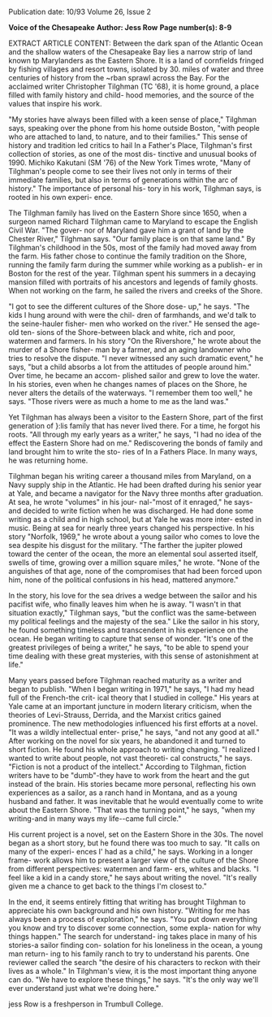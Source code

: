 Publication date: 10/93
Volume 26, Issue 2

**Voice of the Chesapeake**
**Author: Jess Row**
**Page number(s): 8-9**

EXTRACT ARTICLE CONTENT:
Between the dark span of the Atlantic Ocean and the 
shallow waters of the Chesapeake Bay lies a narrow 
strip of land known tp Marylanders as the Eastern 
Shore. It is a land of cornfields fringed by fishing villages 
and resort towns, isolated by 30. miles of water and three 
centuries of history from the ~rban sprawl across the Bay. 
For the acclaimed writer Christopher Tilghman (TC '68), it 
is home ground, a place filled with family history and child-
hood memories, and the source of the values that inspire his 
work. 


"My stories have always been filled with a keen sense of 
place," Tilghman says, speaking over the phone from his 
home outside Boston, "with people who are attached to 
land, to nature, and to their families." This sense of history 
and tradition led critics to hail In a Father's Place, 
Tilghman's first collection of stories, as one of the most dis-
tinctive and unusual books of 1990. Michiko Kakutani 
(SM '76) of the New York Times wrote, "Many of 
Tilghman's people come to see their lives not only in terms 
of their immediate families, but also in terms of generations 
within the arc of history." The importance of personal his-
tory in his work, Tilghman says, is rooted in his own experi-
ence. 


The Tilghman family has lived on the Eastern Shore 
since 1650, when a surgeon named Richard Tilghman came 
to Maryland to escape the English Civil War. "The gover-
nor of Maryland gave him a grant of land by the Chester 
River," Tilghman says. "Our family place is on that same 
land." By Tilghman's childhood in the 50s, most of the 
family had moved away from the farm. His father chose to 
continue the family tradition on the Shore, running the 
family farm during the summer while working as a publish-
er in Boston for the rest of the year. Tilghman spent his 
summers in a decaying mansion filled with portraits of his 
ancestors and legends of family ghosts. When not working 
on the farm, he sailed the rivers and creeks of the Shore. 


"I got to see the different cultures of the Shore dose-
up," he says. "The kids I hung around with were the chil-
dren of farmhands, and we'd talk to the seine-hauler fisher-
men who worked on the river." He sensed the age-old ten-
sions of the Shore-between black and white, rich and 
poor, watermen and farmers. In his story "On the 
Rivershore," he wrote about the murder of a Shore fisher-
man by a farmer, and an aging landowner who tries to 
resolve the dispute. "I never witnessed any such dramatic 
event," he says, "but a child absorbs a lot from the attitudes 
of people around him." Over time, he became an accom-
plished sailor and grew to love the water. In his stories, even 
when he changes names of places on the Shore, he never 
alters the details of the waterways. "I remember them too 
well," he says. "Those rivers were as much a home to me as 
the land was." 


Yet Tilghman has always been a visitor to the Eastern 
Shore, part of the first generation of }:lis family that has 
never lived there. For a time, he forgot his roots. "All 
through my early years as a writer," he says, "I had no idea 
of the effect the Eastern Shore had on me." Rediscovering 
the bonds of family and land brought him to write the sto-
ries of In a Fathers Place. In many ways, he was returning 
home. 


Tilghman began his writing career a thousand miles 
from Maryland, on a Navy supply ship in the 
Atlantic. He had been drafted during his senior year 
at Yale, and became a navigator for the Navy three months 
after graduation. At sea, he wrote "volumes" in his jour-
nal-"most of it enraged," he says-and decided to write 
fiction when he was discharged. He had done some writing 
as a child and in high school, but at Yale he was more inter-
ested in music. Being at sea for nearly three years changed 
his perspective. In his story "Norfolk, 1969," he wrote 
about a young sailor who comes to love the sea despite his 
disgust for the military. "The farther the jupiter plowed 
toward the center of the ocean, the more an elemental soul 
asserted itself, swells of time, growing over a million square 
miles," he wrote. "None of the anguishes of that age, none 
of the compromises that had been forced upon him, none 
of the political confusions in his head, mattered anymore." 


In the story, his love for the sea drives a wedge between 
the sailor and his pacifist wife, who finally leaves him when 
he is away. "I wasn't in that situation exactly," Tilghman 
says, "but the conflict was the same-between my political 
feelings and the majesty of the sea." Like the sailor in his 
story, he found something timeless and transcendent in his 
experience on the ocean. He began writing to capture that 
sense of wonder. "It's one of the greatest privileges of being a 
writer," he says, "to be able to spend your time dealing with 
these great mysteries, with this sense of astonishment at 
life." 


Many years passed before Tilghman reached maturity 
as a writer and began to publish. "When I began writing in 
1971," he says, "I had my head full of the French-the crit-
ical theory that I studied in college." His years at Yale came 
at an important juncture in modern literary criticism, when 
the theories of Levi-Strauss, Derrida, and the Marxist critics 
gained prominence. The new methodologies influenced his 
first efforts at a novel. "It was a wildly intellectual enter-
prise," he says, "and not any good at all." After working on 
the novel for six years, he abandoned it and turned to short 
fiction. He found his whole approach to writing changing. 
"I realized I wanted to write about people, not vast theoreti-
cal constructs," he says. "Fiction is not a product of the 
intellect." According to Tilghman, fiction writers have to be 
"dumb"-they have to work from the heart and the gut 
instead of the brain. His stories became more personal, 
reflecting his own experiences as a sailor, as a ranch hand in 
Montana, and as a young husband and father. It was 
inevitable that he would eventually come to write about the 
Eastern Shore. "That was the turning point," he says, "when 
my writing-and in many ways my life--came full circle." 


His current project is a novel, set on the Eastern Shore 
in the 30s. The novel began as a short story, but he found 
there was too much to say. "It calls on many of the experi-
ences I' had as a child," he says. Working in a longer frame-
work allows him to present a larger view of the culture of 
the Shore from different perspectives: watermen and farm-
ers, whites and blacks. "I feel like a kid in a candy store," he 
says about writing the novel. "It's really given me a chance 
to get back to the things I'm closest to." 


In the end, it seems entirely fitting that writing has 
brought Tilghman to appreciate his own background 
and his own history. "Writing for me has always been a 
process of exploration," he says. "You put down everything 
you know and try to discover some connection, some expla-
nation for why things happen." The search for understand-
ing takes place in many of his stories-a sailor finding con-
solation for his loneliness in the ocean, a young man return-
ing to his family ranch to try to understand his parents. 
One reviewer called the search "the desire of his characters 
to reckon with their lives as a whole." In Tilghman's view, it 
is the most important thing anyone can do. "We have to 
explore these things," he says. "It's the only way we'll ever 
understand just what we're doing here." 


jess Row is a freshperson in Trumbull College.